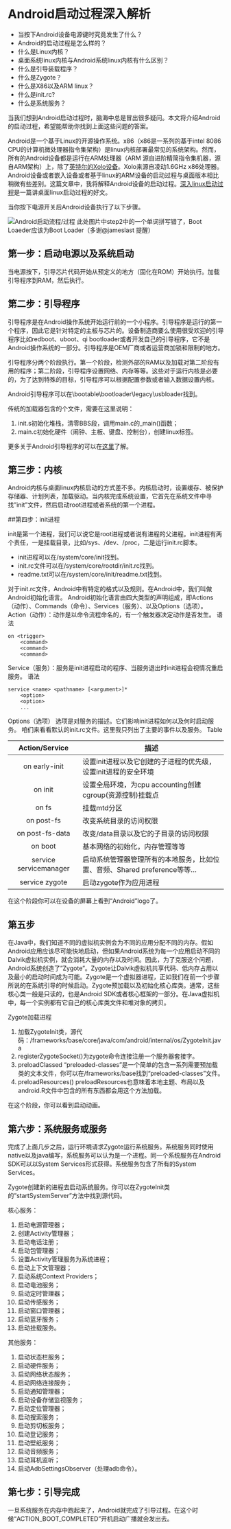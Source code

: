 # Android启动过程深入解析

* 当按下Android设备电源键时究竟发生了什么？
* Android的启动过程是怎么样的？
* 什么是Linux内核？
* 桌面系统linux内核与Android系统linux内核有什么区别？
* 什么是引导装载程序？
* 什么是Zygote？
* 什么是X86以及ARM linux？
* 什么是init.rc?
* 什么是系统服务？

当我们想到Android启动过程时，脑海中总是冒出很多疑问。本文将介绍Android的启动过程，希望能帮助你找到上面这些问题的答案。

Android是一个基于Linux的开源操作系统。x86（x86是一系列的基于intel 8086 CPU的计算机微处理器指令集架构）是linux内核部署最常见的系统架构。然而，所有的Android设备都是运行在ARM处理器（ARM 源自进阶精简指令集机器，源自ARM架构）上，除了[英特尔的Xolo设备](http://xolo.in/xolo-x900-features)。Xolo来源自凌动1.6GHz x86处理器。Android设备或者嵌入设备或者基于linux的ARM设备的启动过程与桌面版本相比稍微有些差别。这篇文章中，我将解释Android设备的启动过程。[深入linux启动过程](http://www.ibm.com/developerworks/linux/library/l-linuxboot/)是一篇讲桌面linux启动过程的好文。

当你按下电源开关后Android设备执行了以下步骤。

![Android启动流程/过程](inside-the-android-boot-process.png)
 此处图片中step2中的一个单词拼写错了，Boot Loaeder应该为Boot Loader（多谢@jameslast 提醒）

## 第一步：启动电源以及系统启动

当电源按下，引导芯片代码开始从预定义的地方（固化在ROM）开始执行。加载引导程序到RAM，然后执行。

## 第二步：引导程序

引导程序是在Android操作系统开始运行前的一个小程序。引导程序是运行的第一个程序，因此它是针对特定的主板与芯片的。设备制造商要么使用很受欢迎的引导程序比如redboot、uboot、qi bootloader或者开发自己的引导程序，它不是Android操作系统的一部分。引导程序是OEM厂商或者运营商加锁和限制的地方。

引导程序分两个阶段执行。第一个阶段，检测外部的RAM以及加载对第二阶段有用的程序；第二阶段，引导程序设置网络、内存等等。这些对于运行内核是必要的，为了达到特殊的目标，引导程序可以根据配置参数或者输入数据设置内核。

Android引导程序可以在\bootable\bootloader\legacy\usbloader找到。

传统的加载器包含的个文件，需要在这里说明：
1. init.s初始化堆栈，清零BBS段，调用main.c的_main()函数；
2. main.c初始化硬件（闹钟、主板、键盘、控制台），创建linux标签。

更多关于Android引导程序的可以在[这里](https://motorola-global-portal.custhelp.com/app/answers/detail/a_id/86208/~/bootloader-frequently-asked-questions)了解。

## 第三步：内核

Android内核与桌面linux内核启动的方式差不多。内核启动时，设置缓存、被保护存储器、计划列表，加载驱动。当内核完成系统设置，它首先在系统文件中寻找”init”文件，然后启动root进程或者系统的第一个进程。

##第四步：init进程

init是第一个进程，我们可以说它是root进程或者说有进程的父进程。init进程有两个责任，一是挂载目录，比如/sys、/dev、/proc，二是运行init.rc脚本。
* init进程可以在/system/core/init找到。
* init.rc文件可以在/system/core/rootdir/init.rc找到。
* readme.txt可以在/system/core/init/readme.txt找到。

对于init.rc文件，Android中有特定的格式以及规则。在Android中，我们叫做Android初始化语言。
Android初始化语言由四大类型的声明组成，即Actions（动作）、Commands（命令）、Services（服务）、以及Options（选项）。
Action（动作）：动作是以命令流程命名的，有一个触发器决定动作是否发生。
 语法
```
on <trigger>
    <command>
    <command>
    <command>
```

Service（服务）：服务是init进程启动的程序、当服务退出时init进程会视情况重启服务。
 语法

```
service <name> <pathname> [<argument>]*
    <option>
    <option>
    ...
```

Options（选项）
 选项是对服务的描述。它们影响init进程如何以及何时启动服务。
 咱们来看看默认的init.rc文件。这里我只列出了主要的事件以及服务。
Table

| Action/Service | 描述 |
| :--------------: |----|
| on early-init |设置init进程以及它创建的子进程的优先级，设置init进程的安全环境 |
| on init |设置全局环境，为cpu accounting创建cgroup(资源控制)挂载点 |
| on fs |挂载mtd分区 |
| on post-fs |改变系统目录的访问权限 |
| on post-fs-data | 改变/data目录以及它的子目录的访问权限 |
| on boot | 基本网络的初始化，内存管理等等 |
| service servicemanager | 启动系统管理器管理所有的本地服务，比如位置、音频、Shared preference等等… |
| service zygote | 启动zygote作为应用进程 |

在这个阶段你可以在设备的屏幕上看到“Android”logo了。

## 第五步

在Java中，我们知道不同的虚拟机实例会为不同的应用分配不同的内存。假如Android应用应该尽可能快地启动，但如果Android系统为每一个应用启动不同的Dalvik虚拟机实例，就会消耗大量的内存以及时间。因此，为了克服这个问题，Android系统创造了”Zygote”。Zygote让Dalvik虚拟机共享代码、低内存占用以及最小的启动时间成为可能。Zygote是一个虚拟器进程，正如我们在前一个步骤所说的在系统引导的时候启动。Zygote预加载以及初始化核心库类。通常，这些核心类一般是只读的，也是Android SDK或者核心框架的一部分。在Java虚拟机中，每一个实例都有它自己的核心库类文件和堆对象的拷贝。

Zygote加载进程
1. 加载ZygoteInit类，源代码：/frameworks/base/core/java/com/android/internal/os/ZygoteInit.java
2. registerZygoteSocket()为zygote命令连接注册一个服务器套接字。
3. preloadClassed “preloaded-classes”是一个简单的包含一系列需要预加载类的文本文件，你可以在<Android Source>/frameworks/base找到“preloaded-classes”文件。
4. preloadResources() preloadResources也意味着本地主题、布局以及android.R文件中包含的所有东西都会用这个方法加载。

在这个阶段，你可以看到启动动画。

## 第六步：系统服务或服务

完成了上面几步之后，运行环境请求Zygote运行系统服务。系统服务同时使用native以及java编写，系统服务可以认为是一个进程。同一个系统服务在Android SDK可以以System Services形式获得。系统服务包含了所有的System Services。

Zygote创建新的进程去启动系统服务。你可以在ZygoteInit类的”startSystemServer”方法中找到源代码。

核心服务：
1. 启动电源管理器；
2. 创建Activity管理器；
3. 启动电话注册；
4. 启动包管理器；
5. 设置Activity管理服务为系统进程；
6. 启动上下文管理器；
7. 启动系统Context Providers；
8. 启动电池服务；
9. 启动定时管理器；
10. 启动传感服务；
11. 启动窗口管理器；
12. 启动蓝牙服务；
13. 启动挂载服务。

其他服务：
1. 启动状态栏服务；
2. 启动硬件服务；
3. 启动网络状态服务；
4. 启动网络连接服务；
5. 启动通知管理器；
6. 启动设备存储监视服务；
7. 启动定位管理器；
8. 启动搜索服务；
9. 启动剪切板服务；
10. 启动登记服务；
11. 启动壁纸服务；
12. 启动音频服务；
13. 启动耳机监听；
14. 启动AdbSettingsObserver（处理adb命令）。

## 第七步：引导完成

一旦系统服务在内存中跑起来了，Android就完成了引导过程。在这个时候“ACTION_BOOT_COMPLETED”开机启动广播就会发出去。
